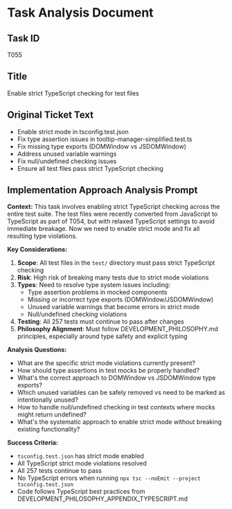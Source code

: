# Task Analysis Document

## Task ID

T055

## Title

Enable strict TypeScript checking for test files

## Original Ticket Text

- Enable strict mode in tsconfig.test.json
- Fix type assertion issues in tooltip-manager-simplified.test.ts
- Fix missing type exports (DOMWindow vs JSDOMWindow)
- Address unused variable warnings
- Fix null/undefined checking issues
- Ensure all test files pass strict TypeScript checking

## Implementation Approach Analysis Prompt

**Context:** This task involves enabling strict TypeScript checking across the entire test suite. The test files were recently converted from JavaScript to TypeScript as part of T054, but with relaxed TypeScript settings to avoid immediate breakage. Now we need to enable strict mode and fix all resulting type violations.

**Key Considerations:**

1. **Scope**: All test files in the `test/` directory must pass strict TypeScript checking
2. **Risk**: High risk of breaking many tests due to strict mode violations
3. **Types**: Need to resolve type system issues including:
   - Type assertion problems in mocked components
   - Missing or incorrect type exports (DOMWindow/JSDOMWindow)
   - Unused variable warnings that become errors in strict mode
   - Null/undefined checking violations
4. **Testing**: All 257 tests must continue to pass after changes
5. **Philosophy Alignment**: Must follow DEVELOPMENT_PHILOSOPHY.md principles, especially around type safety and explicit typing

**Analysis Questions:**

- What are the specific strict mode violations currently present?
- How should type assertions in test mocks be properly handled?
- What's the correct approach to DOMWindow vs JSDOMWindow type exports?
- Which unused variables can be safely removed vs need to be marked as intentionally unused?
- How to handle null/undefined checking in test contexts where mocks might return undefined?
- What's the systematic approach to enable strict mode without breaking existing functionality?

**Success Criteria:**

- `tsconfig.test.json` has strict mode enabled
- All TypeScript strict mode violations resolved
- All 257 tests continue to pass
- No TypeScript errors when running `npx tsc --noEmit --project tsconfig.test.json`
- Code follows TypeScript best practices from DEVELOPMENT_PHILOSOPHY_APPENDIX_TYPESCRIPT.md

